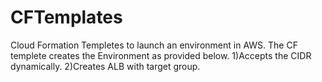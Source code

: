 # CFTemplates
Cloud Formation Templetes to launch an environment in AWS.
The CF templete creates the Environment as provided below.
1)Accepts the CIDR dynamically.
2)Creates ALB with target group.
